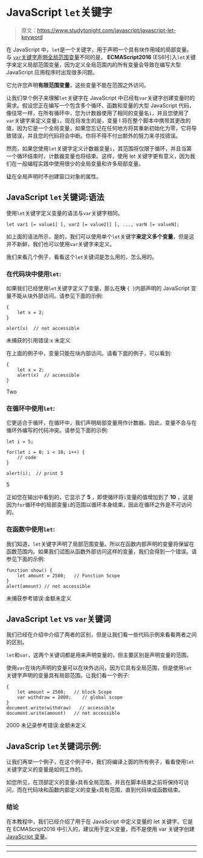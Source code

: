 # JavaScript `let`关键字

> 原文：<https://www.studytonight.com/javascript/javascript-let-keyword>

在 JavaScript 中，`let`是一个关键字，用于声明一个具有块作用域的局部变量。与 [`var`关键字声明全局范围变量](https://www.studytonight.com/javascript/javascript-variables)不同的是， **ECMAScript2016** (ES6)引入`let`关键字来定义局部范围变量，因为定义全局范围内的所有变量会导致在编写大型 JavaScript 应用程序时出现很多问题。

它允许您声明**有限范围变量**，这些变量不能在范围之外访问。

让我们举个例子来理解`let`关键字在 JavaScript 中已经有`var`关键字创建变量时的需求。假设您正在编写一个包含多个循环、函数和变量的大型 JavaScript 代码，像往常一样，在所有循环中，您为计数器使用了相同的变量名`i`，并且您使用了`var`关键字来定义变量`i`，现在将发生的是，变量 I 将在整个脚本中携带其更改的值，因为它是一个全局变量，如果您忘记在任何地方将其重新初始化为零，它将导致错误，并且您的代码将会中断。你将不得不付出额外的努力来寻找错误。

然而，如果您使用`let`关键字定义计数器变量`i`，其范围将仅限于循环，并且当第一个循环结束时，计数器变量也将结束。这样，使用 let 关键字更有意义，因为我们在一般编程实践中使用很少的全局变量和许多局部变量。

**让**在全局声明时不创建窗口对象的属性。

## JavaScript `let`关键词:语法

使用`let`关键字定义变量的语法与`var`关键字相同。

```
let var1 [= value1] [, var2 [= value2]] [, ..., varN [= valueN];
```

如上面的语法所示，是的，我们可以使用单个`let`关键字**来定义多个变量**，但是这并不新鲜，我们也可以使用`var`关键字来定义。

我们来看几个例子，看看这个`let`关键词是怎么用的，怎么用的。

### 在代码块中使用`let`:

如果我们已经使用`let`关键字定义了变量，那么在**块** `{ }`内部声明的 JavaScript 变量不能从块外部访问。请参见下面的示例:

```
{
    let x = 2;
}

alert(x)  // not accessible
```

未捕获的引用错误:x 未定义

在上面的例子中，变量只能在块内部访问。请看下面的例子，可以看到:

```
{
    let x = 2;
    alert(x)  // accessible
}
```

Two

### 在循环中使用`let`:

它更适合于循环，在循环中，我们声明局部变量用作计数器。因此，变量不会与在循环外编写的代码冲突。请参见下面的示例:

```
let i = 5;

for(let i = 0; i < 10; i++) {
  	// code
}

alert(i);  // print 5
```

5

正如您在输出中看到的，它显示了 **5** ，即使循环将`i`变量的值增加到了 **10** ，这是因为`for`循环中的局部变量`i`的范围以循环本身结束，因此在循环之外是不可访问的。

### 在函数中使用`let`:

我们知道，`let`关键字声明了局部范围变量。所以在函数内部声明的变量将保留在函数范围内。如果我们试图从函数外部访问这样的变量，我们会得到一个错误。请参见下面的示例:

```
function show() {
    let amount = 2500;   // Function Scope
}
alert(amount) // not accessible
```

未捕获参考错误:金额未定义

## JavaScript `let` vs `var`关键词

我们已经在介绍中介绍了两者的区别，但是让我们看一些代码示例来看看两者之间的区别。

`let`和`var`，这两个关键词都是用来声明变量的，但主要区别是声明变量的范围。

使用`var`在块内声明的变量可以在块外访问，因为它具有全局范围，但是使用`let`关键字声明的变量具有局部范围。让我们看一个例子:

```
{
    let amount = 2500;   // block Scope
    var withdraw = 2000;    // global scope
}
document.write(withdraw)   // accessible
document.write(amount)   // not accessible
```

2000
未记录参考错误:金额未定义

## JavaScrip `let`关键词示例:

让我们再举一个例子，在这个例子中，我们将编译上面的所有例子，看看使用`let`关键字定义的变量是如何工作的。

如您所见，在顶部定义的变量`x`具有全局范围，并且在脚本结束之前将保持可访问，而在代码块和函数内部定义的变量`x`具有范围，直到代码块或函数结束。

### 结论

在本教程中，我们已经介绍了用于在 JavaScript 中定义变量的 let 关键字。它是在 ECMAScript2016 中引入的，建议用于定义变量，而不是使用 var 关键字创建 [JavaScript 变量](https://www.studytonight.com/javascript/javascript-variables)。

* * *

* * *